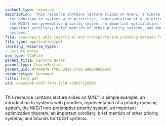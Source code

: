```yaml
---
content_type: resource
description: 'This resource contains lecture slides on M/G/1: a simple example, an
  introduction to systems with priorities, representation of a priority queuing system,
  the M/G/1 non-preemptive priority system, an important optimization theorem, an
  important corollary, brief mention of other priority systems, and bounds for G/G/1
  systems.'
file: /courses/1-203j-logistical-and-transportation-planning-methods-fall-2006/aece89b6e5d7f4d41d10a3dd1fa503b0_lec8.pdf
file_type: application/pdf
learning_resource_types:
- Lecture Notes
ocw_type: OCWFile
parent_title: Lecture Notes
parent_type: CourseSection
parent_uid: 9f4898f8-ffb6-2da4-5758-e8820800ee4c
resourcetype: Document
title: lec8.pdf
uid: aece89b6-e5d7-f4d4-1d10-a3dd1fa503b0
---
```

This resource contains lecture slides on M/G/1: a simple example, an introduction to systems with priorities, representation of a priority queuing system, the M/G/1 non-preemptive priority system, an important optimization theorem, an important corollary, brief mention of other priority systems, and bounds for G/G/1 systems.

